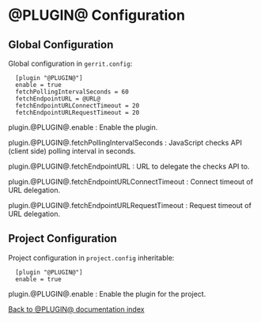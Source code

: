@PLUGIN@ Configuration
======================

Global Configuration
--------------------

Global configuration in `gerrit.config`:

```
  [plugin "@PLUGIN@"]
  enable = true
  fetchPollingIntervalSeconds = 60
  fetchEndpointURL = @URL@
  fetchEndpointURLConnectTimeout = 20
  fetchEndpointURLRequestTimeout = 20
```

plugin.@PLUGIN@.enable
:	Enable the plugin.

plugin.@PLUGIN@.fetchPollingIntervalSeconds
:	JavaScript checks API (client side) polling interval in seconds.

plugin.@PLUGIN@.fetchEndpointURL
:	URL to delegate the checks API to.

plugin.@PLUGIN@.fetchEndpointURLConnectTimeout
:	Connect timeout of URL delegation.

plugin.@PLUGIN@.fetchEndpointURLRequestTimeout
:	Request timeout of URL delegation.

Project Configuration
--------------------

Project configuration in `project.config` inheritable:

```
  [plugin "@PLUGIN@"]
  enable = true
```

plugin.@PLUGIN@.enable
:	Enable the plugin for the project.

[Back to @PLUGIN@ documentation index][index]

[index]: index.html
